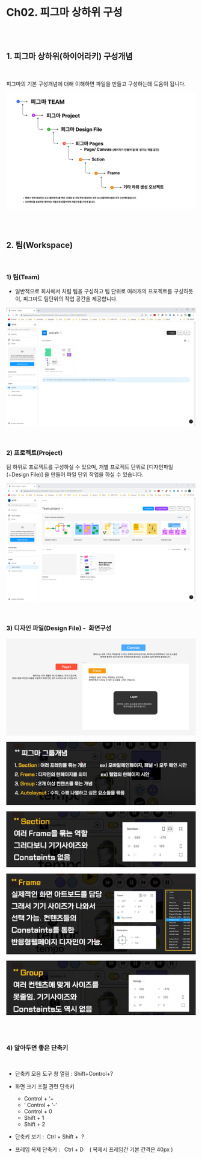 # Ch02. 피그마 상하위 구성

<br>
<br>

## 1. 피그마 상하위(하이어라키) 구성개념

<br>

피그마의 기본 구성개념에 대해 이해하면 파일을 만들고 구성하는데 도움이 됩니다.
 

![](Files/image%202.png)  
  
<br>
<br>

## 2. 팀(Workspace)

<br>

### 1) 팀(Team)  

- 일반적으로 회사에서 처럼 팀을 구성하고 팀 단위로 여러개의 프포젝트를 구성하듯이, 피그마도 팀단위의 작업 공간을 제공합니다.

![](Files/image%203.png)  
  
<br>

### 2) 프로젝트(Project)  

팀 하위로 프로젝트를 구성하실 수 있으며, 개별 프로젝트 단위로 \[디자인파일(+Design File)\] 을 만들어 파일 단위 작업을 하실 수 있습니다.

![](Files/image%204.png)  

<br>

### 3) 디자인 파일(Design File) -  화면구성

![](Files/image%205.png)  

![](Files/image%206.png)  

![](Files/image%207.png)  

![](Files/image%208.png)    

![](Files/image%209.png)  

<br>
<br>

### 4) 알아두면 좋은 단축키

<br>

- 단축키 모음 도구 창 열림 : Shift+Control+?

- 화면 크기 조절 관련 단축키
    - Control + ‘+
    - ’ Control + ‘-’
    - Control + 0
    - Shift + 1 
    - Shift + 2

- 단축키 보기 :  Ctrl + Shift +  ?
- 프레임 복제 단축키 :   Ctrl + D    ( 복제시 프레임간 기본 간격은 40px )